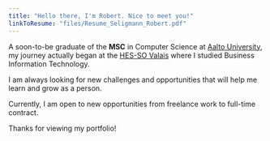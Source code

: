 ```yaml
---
title: "Hello there, I'm Robert. Nice to meet you!"
linkToResume: "files/Resume_Seligmann_Robert.pdf"
---
```


 A soon-to-be graduate of the __MSC__ in Computer Science at [Aalto University](https://www.aalto.fi/en/), my journey actually began at the [HES-SO Valais](https://www.hevs.ch/en/) where I studied Business Information Technology.

 I am always looking for new challenges and opportunities that will help me learn and grow as a person.

 Currently, I am open to new opportunities from freelance work to full-time contract.

 Thanks for viewing my portfolio!


